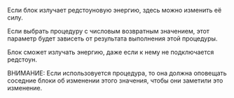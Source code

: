 ﻿Если блок излучает редстоуновую энергию, здесь можно изменить её силу.

Если выбрать процедуру с числовым возвратным значением, этот параметр будет зависеть от результата выполнения этой
процедуры.

Блок сможет излучать энергию, даже если к нему не подключается редстоун.

ВНИМАНИЕ: Если использовуется процедура, то она должна оповещать соседние блоки об изменении этого значения, чтобы они
заметили это изменение.